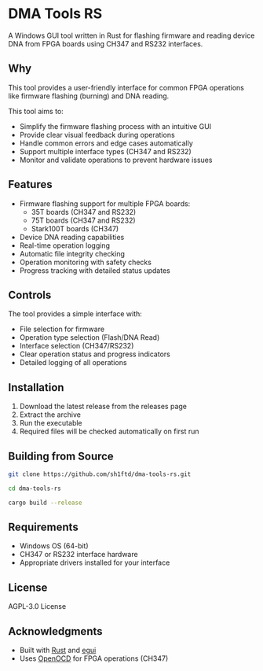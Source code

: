 # DMA Tools RS

A Windows GUI tool written in Rust for flashing firmware and reading device DNA from FPGA boards using CH347 and RS232 interfaces.

## Why

This tool provides a user-friendly interface for common FPGA operations like firmware flashing (burning) and DNA reading.

This tool aims to:

- Simplify the firmware flashing process with an intuitive GUI
- Provide clear visual feedback during operations
- Handle common errors and edge cases automatically
- Support multiple interface types (CH347 and RS232)
- Monitor and validate operations to prevent hardware issues

## Features

- Firmware flashing support for multiple FPGA boards:
  - 35T boards (CH347 and RS232)
  - 75T boards (CH347 and RS232)
  - Stark100T boards (CH347)
- Device DNA reading capabilities
- Real-time operation logging
- Automatic file integrity checking
- Operation monitoring with safety checks
- Progress tracking with detailed status updates

## Controls

The tool provides a simple interface with:

- File selection for firmware
- Operation type selection (Flash/DNA Read)
- Interface selection (CH347/RS232)
- Clear operation status and progress indicators
- Detailed logging of all operations

## Installation

1. Download the latest release from the releases page
2. Extract the archive
3. Run the executable
4. Required files will be checked automatically on first run

## Building from Source

```bash
git clone https://github.com/sh1ftd/dma-tools-rs.git
```

```bash
cd dma-tools-rs
```

```bash
cargo build --release
```

## Requirements

- Windows OS (64-bit)
- CH347 or RS232 interface hardware
- Appropriate drivers installed for your interface

## License

AGPL-3.0 License

## Acknowledgments

- Built with [Rust](https://www.rust-lang.org/) and [egui](https://github.com/emilk/egui)
- Uses [OpenOCD](https://openocd.org/) for FPGA operations (CH347)
